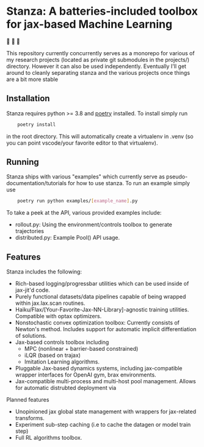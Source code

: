 # Stanza: A batteries-included toolbox for jax-based Machine Learning
:rocket: :rocket: :rocket:

This repository currently concurrently serves as a monorepo for various of my
research projects (located as private git submodules in the projects/) directory.
However it can also be used independently. Eventually I'll get around to cleanly separating
stanza and the various projects once things are a bit more stable


## Installation

Stanza requires python >= 3.8 and [poetry](https://python-poetry.org/) installed. To install simply run
```bash
	poetry install
```
in the root directory. This will automatically create a virtualenv in .venv (so you can point vscode/your favorite editor to that virtualenv).

## Running

Stanza ships with various "examples" which currently serve as pseudo-documentation/tutorials for how to use stanza. To run an example simply use
```bash
	poetry run python examples/[example_name].py
```
To take a peek at the API, various provided examples include:
 - rollout.py: Using the environment/controls toolbox to generate trajectories
 - distributed.py: Example Pool() API usage.

## Features

Stanza includes the following:
 - Rich-based logging/progressbar utilities which can be used inside of jax-jit'd code.
 - Purely functional datasets/data pipelines capable of being wrapped within jax.lax.scan routines.
 - Haiku/Flax/\[Your-Favorite-Jax-NN-Library\]-agnostic training utilities. Compatible with optax optimizers.
 - Nonstochastic convex optimization toolbox: Currently consists of Newton's method. Includes support
   for automatic implicit differentiation of solutions.
 - Jax-based controls toolbox including 
	- MPC (nonlinear + barrier-based constrained)
	- iLQR (based on trajax)
	- Imitation Learning algorithms.
 - Pluggable Jax-based dynamics systems, including jax-compatible wrapper interfaces for OpenAI gym, brax environments.
 - Jax-compatible multi-process and multi-host pool management. Allows for automatic distrubted deployment via 

Planned features
 - Unopinioned jax global state management with wrappers for jax-related transforms.
 - Experiment sub-step caching (i.e to cache the datagen or model train step)
 - Full RL algorithms toolbox.